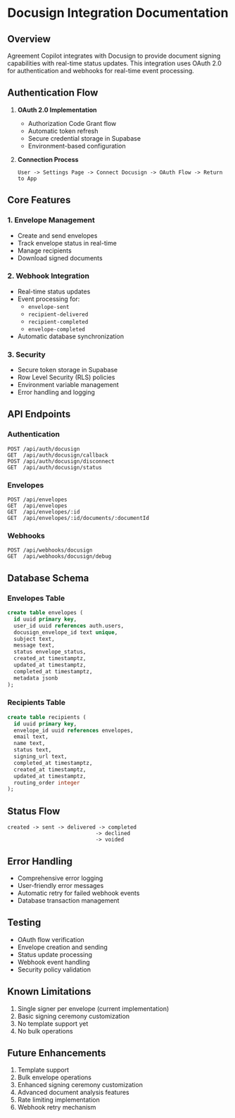 # Docusign Integration Documentation

## Overview
Agreement Copilot integrates with Docusign to provide document signing capabilities with real-time status updates. This integration uses OAuth 2.0 for authentication and webhooks for real-time event processing.

## Authentication Flow
1. **OAuth 2.0 Implementation**
   - Authorization Code Grant flow
   - Automatic token refresh
   - Secure credential storage in Supabase
   - Environment-based configuration

2. **Connection Process**
   ```
   User -> Settings Page -> Connect Docusign -> OAuth Flow -> Return to App
   ```

## Core Features

### 1. Envelope Management
- Create and send envelopes
- Track envelope status in real-time
- Manage recipients
- Download signed documents

### 2. Webhook Integration
- Real-time status updates
- Event processing for:
  - `envelope-sent`
  - `recipient-delivered`
  - `recipient-completed`
  - `envelope-completed`
- Automatic database synchronization

### 3. Security
- Secure token storage in Supabase
- Row Level Security (RLS) policies
- Environment variable management
- Error handling and logging

## API Endpoints

### Authentication
```
POST /api/auth/docusign
GET  /api/auth/docusign/callback
POST /api/auth/docusign/disconnect
GET  /api/auth/docusign/status
```

### Envelopes
```
POST /api/envelopes
GET  /api/envelopes
GET  /api/envelopes/:id
GET  /api/envelopes/:id/documents/:documentId
```

### Webhooks
```
POST /api/webhooks/docusign
GET  /api/webhooks/docusign/debug
```

## Database Schema

### Envelopes Table
```sql
create table envelopes (
  id uuid primary key,
  user_id uuid references auth.users,
  docusign_envelope_id text unique,
  subject text,
  message text,
  status envelope_status,
  created_at timestamptz,
  updated_at timestamptz,
  completed_at timestamptz,
  metadata jsonb
);
```

### Recipients Table
```sql
create table recipients (
  id uuid primary key,
  envelope_id uuid references envelopes,
  email text,
  name text,
  status text,
  signing_url text,
  completed_at timestamptz,
  created_at timestamptz,
  updated_at timestamptz,
  routing_order integer
);
```

## Status Flow
```
created -> sent -> delivered -> completed
                            -> declined
                            -> voided
```

## Error Handling
- Comprehensive error logging
- User-friendly error messages
- Automatic retry for failed webhook events
- Database transaction management

## Testing
- OAuth flow verification
- Envelope creation and sending
- Status update processing
- Webhook event handling
- Security policy validation

## Known Limitations
1. Single signer per envelope (current implementation)
2. Basic signing ceremony customization
3. No template support yet
4. No bulk operations

## Future Enhancements
1. Template support
2. Bulk envelope operations
3. Enhanced signing ceremony customization
4. Advanced document analysis features
5. Rate limiting implementation
6. Webhook retry mechanism 